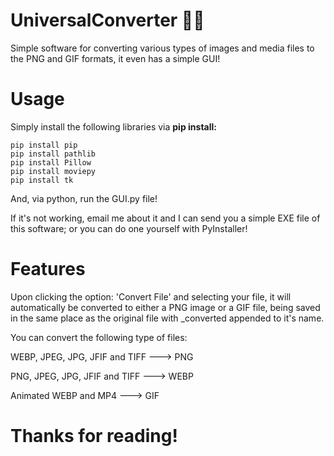 # UniversalConverter 🔄💽

Simple software for converting various types of images and media files to the PNG and GIF formats, it even has a simple GUI!  

# Usage

Simply install the following libraries via **pip install:**

```
pip install pip
pip install pathlib
pip install Pillow
pip install moviepy
pip install tk
```

And, via python, run the GUI.py file! 

If it's not working, email me about it and I can send you a simple EXE file of this software; or you can do one yourself with PyInstaller!

# Features

Upon clicking the option: 'Convert File' and selecting your file, it will automatically be converted to either a PNG image or a GIF file, being saved in the same place as the original file with _converted appended to it's name.

You can convert the following type of files:

WEBP, JPEG, JPG, JFIF and TIFF ---> PNG

PNG, JPEG, JPG, JFIF and TIFF ---> WEBP

 Animated WEBP and MP4 ---> GIF
  
# Thanks for reading!
